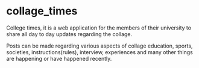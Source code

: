 # collage_times

College times, it is a web application for the members of their university to share all day to day updates regarding the collage. 

Posts can be made regarding various aspects of collage education, sports, societies, instructions(rules), interview, experiences and many other things are happening or have happened recently. 
